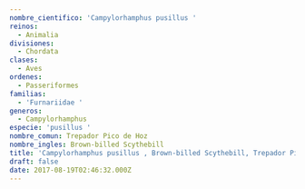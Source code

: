 ```yaml
---
nombre_cientifico: 'Campylorhamphus pusillus '
reinos:
  - Animalia
divisiones:
  - Chordata
clases:
  - Aves
ordenes:
  - Passeriformes
familias:
  - 'Furnariidae '
generos:
  - Campylorhamphus
especie: 'pusillus '
nombre_comun: Trepador Pico de Hoz
nombre_ingles: Brown-billed Scythebill
title: 'Campylorhamphus pusillus , Brown-billed Scythebill, Trepador Pico de Hoz'
draft: false
date: 2017-08-19T02:46:32.000Z
---
```


